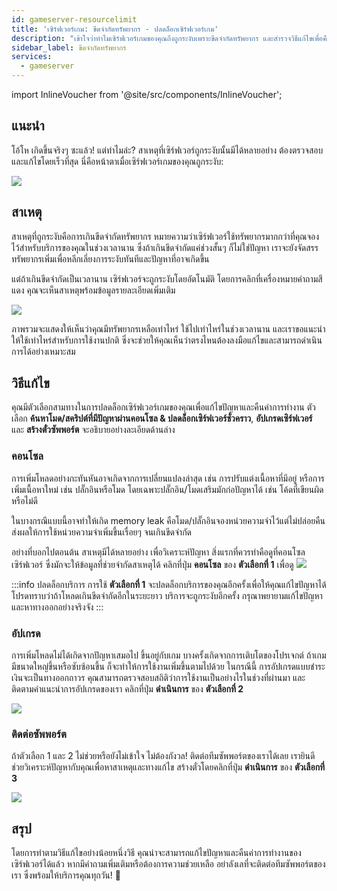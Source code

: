 ```yaml
---
id: gameserver-resourcelimit
title: 'เซิร์ฟเวอร์เกม: ขีดจำกัดทรัพยากร - ปลดล็อกเซิร์ฟเวอร์เกม'
description: "เข้าใจว่าทำไมเซิร์ฟเวอร์เกมของคุณถึงถูกระงับเพราะขีดจำกัดทรัพยากร และสำรวจวิธีแก้ไขเพื่อคืนค่าการทำงาน → เรียนรู้เพิ่มเติมตอนนี้"
sidebar_label: ขีดจำกัดทรัพยากร
services:
  - gameserver
---
```


import InlineVoucher from '@site/src/components/InlineVoucher';





## แนะนำ

โอ้โห เกิดขึ้นจริงๆ ซะแล้ว! แต่ทำไมล่ะ? สาเหตุที่เซิร์ฟเวอร์ถูกระงับนั้นมีได้หลายอย่าง ต้องตรวจสอบและแก้ไขโดยเร็วที่สุด นี่คือหน้าตาเมื่อเซิร์ฟเวอร์เกมของคุณถูกระงับ:

 ![](https://screensaver01.zap-hosting.com/index.php/s/eSRe2WDkLPnTZxE/preview)
 
 <InlineVoucher />

## สาเหตุ
สาเหตุที่ถูกระงับคือการเกินขีดจำกัดทรัพยากร หมายความว่าเซิร์ฟเวอร์ใช้ทรัพยากรมากกว่าที่คุณจองไว้สำหรับบริการของคุณในช่วงเวลานาน ซึ่งถ้าเกินขีดจำกัดแค่ช่วงสั้นๆ ก็ไม่ใช่ปัญหา เราจะยังจัดสรรทรัพยากรเพิ่มเพื่อหลีกเลี่ยงการระงับทันทีและปัญหาที่อาจเกิดขึ้น

แต่ถ้าเกินขีดจำกัดเป็นเวลานาน เซิร์ฟเวอร์จะถูกระงับโดยอัตโนมัติ โดยการคลิกที่เครื่องหมายคำถามสีแดง คุณจะเห็นสาเหตุพร้อมข้อมูลรายละเอียดเพิ่มเติม

![](https://screensaver01.zap-hosting.com/index.php/s/bzmyP2LKcbn6yGS/preview)

ภาพรวมจะแสดงให้เห็นว่าคุณมีทรัพยากรเหลือเท่าไหร่ ใช้ไปเท่าไหร่ในช่วงเวลานาน และเราขอแนะนำให้ใช้เท่าไหร่สำหรับการใช้งานปกติ ซึ่งจะช่วยให้คุณเห็นว่าตรงไหนต้องลงมือแก้ไขและสามารถดำเนินการได้อย่างเหมาะสม

## วิธีแก้ไข

คุณมีตัวเลือกสามทางในการปลดล็อกเซิร์ฟเวอร์เกมของคุณเพื่อแก้ไขปัญหาและคืนค่าการทำงาน ตัวเลือก **ค้นหาโมด/สคริปต์ที่มีปัญหาผ่านคอนโซล & ปลดล็อกเซิร์ฟเวอร์ชั่วคราว**, **อัปเกรดเซิร์ฟเวอร์** และ **สร้างตั๋วซัพพอร์ต** จะอธิบายอย่างละเอียดด้านล่าง



### คอนโซล
การเพิ่มโหลดอย่างกะทันหันอาจเกิดจากการเปลี่ยนแปลงล่าสุด เช่น การปรับแต่งเนื้อหาที่มีอยู่ หรือการเพิ่มเนื้อหาใหม่ เช่น ปลั๊กอินหรือโมด โดยเฉพาะปลั๊กอิน/โมดเสริมมักก่อปัญหาได้ เช่น โค้ดที่เขียนผิดหรือไม่ดี

ในบางกรณีแบบนี้อาจทำให้เกิด memory leak คือโมด/ปลั๊กอินจองหน่วยความจำไว้แต่ไม่ปล่อยคืน ส่งผลให้การใช้หน่วยความจำเพิ่มขึ้นเรื่อยๆ จนเกินขีดจำกัด

อย่างที่บอกไปตอนต้น สาเหตุมีได้หลายอย่าง เพื่อวิเคราะห์ปัญหา สิ่งแรกที่ควรทำคือดูที่คอนโซลเซิร์ฟเวอร์ ซึ่งมักจะให้ข้อมูลที่ช่วยจำกัดสาเหตุได้ คลิกที่ปุ่ม **คอนโซล** ของ **ตัวเลือกที่ 1** เพื่อดู ![](https://screensaver01.zap-hosting.com/index.php/s/g9N5D7aqTPwX2R7/preview)

:::info ปลดล็อกบริการ 
การใช้ **ตัวเลือกที่ 1** จะปลดล็อกบริการของคุณอีกครั้งเพื่อให้คุณแก้ไขปัญหาได้ โปรดทราบว่าถ้าโหลดเกินขีดจำกัดอีกในระยะยาว บริการจะถูกระงับอีกครั้ง กรุณาพยายามแก้ไขปัญหาและหาทางออกอย่างจริงจัง 
:::



### อัปเกรด

การเพิ่มโหลดไม่ได้เกิดจากปัญหาเสมอไป ขึ้นอยู่กับเกม บางครั้งเกิดจากการเติบโตของโปรเจกต์ ถ้าเกมมีขนาดใหญ่ขึ้นหรือซับซ้อนขึ้น ก็จะทำให้การใช้งานเพิ่มขึ้นตามไปด้วย ในกรณีนี้ การอัปเกรดแบบชำระเงินจะเป็นทางออกถาวร คุณสามารถตรวจสอบสถิติว่าการใช้งานเป็นอย่างไรในช่วงที่ผ่านมา และติดตามคำแนะนำการอัปเกรดของเรา คลิกที่ปุ่ม **ดำเนินการ** ของ **ตัวเลือกที่ 2** 

![](https://screensaver01.zap-hosting.com/index.php/s/JBAa2mFfyW5p9kC/preview)

### ติดต่อซัพพอร์ต

ถ้าตัวเลือก 1 และ 2 ไม่ช่วยหรือยังไม่เข้าใจ ไม่ต้องกังวล! ติดต่อทีมซัพพอร์ตของเราได้เลย เรายินดีช่วยวิเคราะห์ปัญหากับคุณเพื่อหาสาเหตุและทางแก้ไข สร้างตั๋วโดยคลิกที่ปุ่ม **ดำเนินการ** ของ **ตัวเลือกที่ 3**


![](https://screensaver01.zap-hosting.com/index.php/s/HPb5aT5xQgwkbcm/preview)



## สรุป

โดยการทำตามวิธีแก้ไขอย่างน้อยหนึ่งวิธี คุณน่าจะสามารถแก้ไขปัญหาและคืนค่าการทำงานของเซิร์ฟเวอร์ได้แล้ว หากมีคำถามเพิ่มเติมหรือต้องการความช่วยเหลือ อย่าลังเลที่จะติดต่อทีมซัพพอร์ตของเรา ซึ่งพร้อมให้บริการคุณทุกวัน! 🙂

<InlineVoucher />